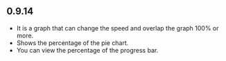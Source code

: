 ## 0.9.14

* It is a graph that can change the speed and overlap the graph 100% or more.
* Shows the percentage of the pie chart.
* You can view the percentage of the progress bar.
